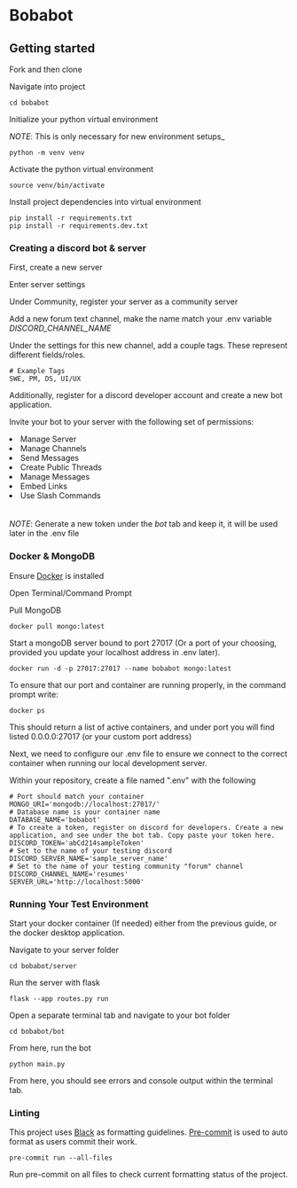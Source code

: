 # Bobabot

## Getting started

Fork and then clone

Navigate into project

```shell
cd bobabot
```
Initialize your python virtual environment

_NOTE_: This is only necessary for new environment setups_

```shell
python -m venv venv
```

Activate the python virtual environment

```shell
source venv/bin/activate
```

Install project dependencies into virtual environment

```shell
pip install -r requirements.txt
pip install -r requirements.dev.txt
```

### Creating a discord bot & server

First, create a new server

Enter server settings

Under Community, register your server as a community server

Add a new forum text channel, make the name match your .env variable *DISCORD_CHANNEL_NAME* 

Under the settings for this new channel, add a couple tags. These represent different fields/roles.

```shell
# Example Tags
SWE, PM, DS, UI/UX
```

Additionally, register for a discord developer account and create a new bot application.

Invite your bot to your server with the following set of permissions:

<div style="padding-bottom: 20px;">
    <li> Manage Server
    <li> Manage Channels
    <li> Send Messages
    <li> Create Public Threads
    <li> Manage Messages
    <li> Embed Links
    <li> Use Slash Commands
</div>

_NOTE_: Generate a new token under the *bot* tab and keep it, it will be used later in the .env file 


### Docker & MongoDB

Ensure [Docker](https://docs.docker.com/get-docker/) is installed

Open Terminal/Command Prompt

Pull MongoDB

```shell
docker pull mongo:latest
```

Start a mongoDB server bound to port 27017 (Or a port of your choosing, provided you update your localhost address in .env later).

```shell
docker run -d -p 27017:27017 --name bobabot mongo:latest
```

To ensure that our port and container are running properly, in the command prompt write:

```shell
docker ps
```

This should return a list of active containers, and under port you will find listed 0.0.0.0:27017 (or your custom port address)

Next, we need to configure our .env file to ensure we connect to the correct container when running our local development server.

Within your repository, create a file named ".env" with the following

```shell
# Port should match your container
MONGO_URI='mongodb://localhost:27017/'
# Database name is your container name
DATABASE_NAME='bobabot'
# To create a token, register on discord for developers. Create a new application, and see under the bot tab. Copy paste your token here.
DISCORD_TOKEN='abCd214sampleToken'
# Set to the name of your testing discord
DISCORD_SERVER_NAME='sample_server_name'
# Set to the name of your testing community "forum" channel
DISCORD_CHANNEL_NAME='resumes'
SERVER_URL='http://localhost:5000'
```

### Running Your Test Environment

Start your docker container (If needed) either from the previous guide, or the docker desktop application.

Navigate to your server folder

```shell
cd bobabot/server
```

Run the server with flask

```shell
flask --app routes.py run
```

Open a separate terminal tab and navigate to your bot folder

```shell
cd bobabot/bot
```

From here, run the bot

```shell 
python main.py
```

From here, you should see errors and console output within the terminal tab.


### Linting

This project uses [Black](https://github.com/psf/black) as formatting guidelines. [Pre-commit](https://pre-commit.com/) is used to auto format as users commit their work.

```shell
pre-commit run --all-files
```

Run pre-commit on all files to check current formatting status of the project.
